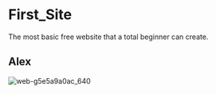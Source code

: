 # First_Site
The most basic free website that a total beginner can create.
## Alex

![web-g5e5a9a0ac_640](https://user-images.githubusercontent.com/39047973/135484610-cd0549ba-8cd1-404e-8f77-8b8666cb993c.jpg)
